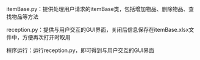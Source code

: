 
itemBase.py：提供处理用户请求的itemBase类，包括增加物品、删除物品、查找物品等方法

reception.py：提供与用户交互的GUI界面，关闭后信息保存在itemBase.xlsx文件中，方便再次打开时取用

程序运行：运行reception.py，即可得到与用户交互的GUI界面
